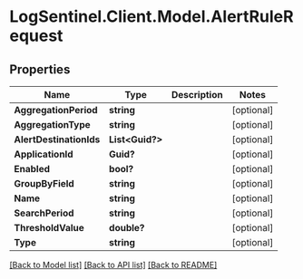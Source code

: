 # LogSentinel.Client.Model.AlertRuleRequest
## Properties

Name | Type | Description | Notes
------------ | ------------- | ------------- | -------------
**AggregationPeriod** | **string** |  | [optional] 
**AggregationType** | **string** |  | [optional] 
**AlertDestinationIds** | **List&lt;Guid?&gt;** |  | [optional] 
**ApplicationId** | **Guid?** |  | [optional] 
**Enabled** | **bool?** |  | [optional] 
**GroupByField** | **string** |  | [optional] 
**Name** | **string** |  | [optional] 
**SearchPeriod** | **string** |  | [optional] 
**ThresholdValue** | **double?** |  | [optional] 
**Type** | **string** |  | [optional] 

[[Back to Model list]](../README.md#documentation-for-models) [[Back to API list]](../README.md#documentation-for-api-endpoints) [[Back to README]](../README.md)

